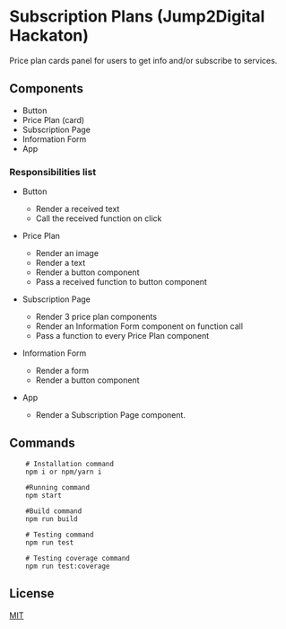 # Subscription Plans (Jump2Digital Hackaton)

Price plan cards panel for users to get info and/or subscribe to services.


## Components
  * Button
  * Price Plan (card)
  * Subscription Page
  * Information Form
  * App

### Responsibilities list
  * Button
    * Render a received text
    * Call the received function on click
    
  * Price Plan
    * Render an image
    * Render a text
    * Render a button component
    * Pass a received function to button component
  
  * Subscription Page
    * Render 3 price plan components
    * Render an Information Form component on function call
    * Pass a function to every Price Plan component

  * Information Form
    * Render a form
    * Render a button component
  
  * App
    * Render a Subscription Page component.


## Commands

```shell
    # Installation command
    npm i or npm/yarn i 

    #Running command
    npm start

    #Build command
    npm run build
```

```shell
    # Testing command
    npm run test

    # Testing coverage command
    npm run test:coverage
```

## License 

[MIT](https://opensource.org/licenses/MIT)
